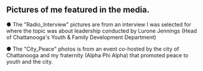 ## Pictures of me featured in the media.

● The "Radio_Interview" pictures are from an interview I was selected for where the topic was about leadership conducted by Lurone Jennings (Head of Chattanooga's Youth & Family Development Department)

● The "City_Peace" photos is from an event co-hosted by the city of Chattanooga and my fraternity (Alpha Phi Alpha) that promoted peace to youth and the city.
